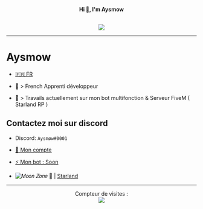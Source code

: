 <p align='center'>
  <b>Hi 👋, I'm Aysmow</b><br>
</p>

<p align="center"><br>
  <a href="https://github.com/AYSMOW">
    <img src="https://discord.c99.nl/widget/theme-4/673992633785384980.png"/>
     </a>
</p>

--- 

# Aysmow
- [🇫🇷 FR](https://github.com/Aysmow/Aysmow/blob/README.md/README.md)  

- 🐍 > French Apprenti développeur
- 🔭 > Travails actuellement sur mon bot multifonction & Serveur FiveM ( Starland RP )

## Contactez moi sur discord
- Discord: `Aysmøw#0001`

- [👋 Mon compte](https://discord.com/users/673992633785384980)

- [⚡ Mon bot : Soon ](https://discord.com/oauth2/authorize?client_id=&permissions=8&scope=bot)

- ![𝑀𝑜𝑜𝑛 𝑍𝑜𝑛𝑒 🌙](https://discord.gg/WytRqtKPTs)  | [ Starland](https://discord.gg/KjvWBJgPEp)


---  

<p align="center"> 
  Compteur de visites :<br>
  <img src="https://profile-counter.glitch.me/Aysmow/count.svg" />
</p>

